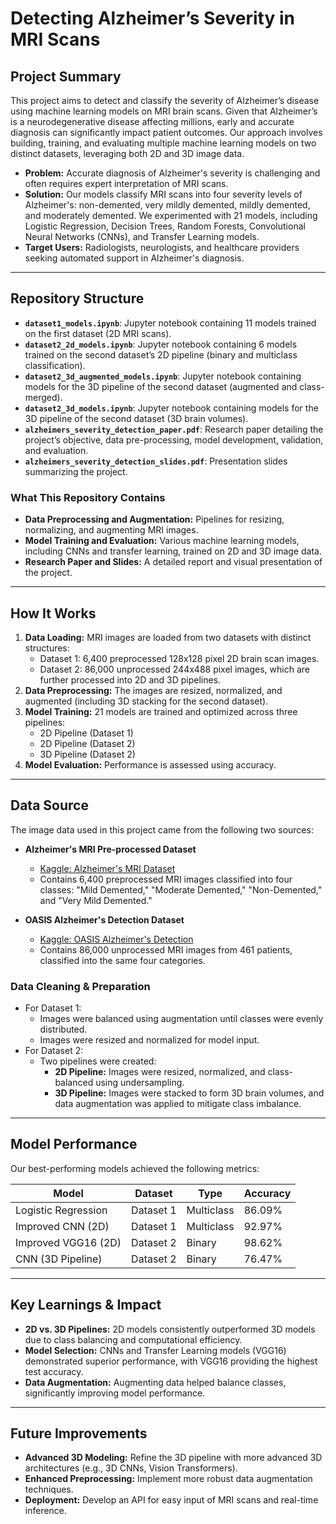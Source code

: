 # Detecting Alzheimer’s Severity in MRI Scans

## Project Summary
This project aims to detect and classify the severity of Alzheimer’s disease using machine learning models on MRI brain scans. Given that Alzheimer’s is a neurodegenerative disease affecting millions, early and accurate diagnosis can significantly impact patient outcomes. Our approach involves building, training, and evaluating multiple machine learning models on two distinct datasets, leveraging both 2D and 3D image data.

- **Problem:** Accurate diagnosis of Alzheimer's severity is challenging and often requires expert interpretation of MRI scans.
- **Solution:** Our models classify MRI scans into four severity levels of Alzheimer's: non-demented, very mildly demented, mildly demented, and moderately demented. We experimented with 21 models, including Logistic Regression, Decision Trees, Random Forests, Convolutional Neural Networks (CNNs), and Transfer Learning models.
- **Target Users:** Radiologists, neurologists, and healthcare providers seeking automated support in Alzheimer's diagnosis.

---

## Repository Structure

- **`dataset1_models.ipynb`**: Jupyter notebook containing 11 models trained on the first dataset (2D MRI scans).
- **`dataset2_2d_models.ipynb`**: Jupyter notebook containing 6 models trained on the second dataset’s 2D pipeline (binary and multiclass classification).
- **`dataset2_3d_augmented_models.ipynb`**: Jupyter notebook containing models for the 3D pipeline of the second dataset (augmented and class-merged).
- **`dataset2_3d_models.ipynb`**: Jupyter notebook containing models for the 3D pipeline of the second dataset (3D brain volumes).
- **`alzheimers_severity_detection_paper.pdf`**: Research paper detailing the project’s objective, data pre-processing, model development, validation, and evaluation.
- **`alzheimers_severity_detection_slides.pdf`**: Presentation slides summarizing the project.

### What This Repository Contains
- **Data Preprocessing and Augmentation:** Pipelines for resizing, normalizing, and augmenting MRI images.
- **Model Training and Evaluation:** Various machine learning models, including CNNs and transfer learning, trained on 2D and 3D image data.
- **Research Paper and Slides:** A detailed report and visual presentation of the project.

---

## How It Works
1. **Data Loading:** MRI images are loaded from two datasets with distinct structures:
   - Dataset 1: 6,400 preprocessed 128x128 pixel 2D brain scan images.
   - Dataset 2: 86,000 unprocessed 244x488 pixel images, which are further processed into 2D and 3D pipelines.
2. **Data Preprocessing:** The images are resized, normalized, and augmented (including 3D stacking for the second dataset).
3. **Model Training:** 21 models are trained and optimized across three pipelines:
   - 2D Pipeline (Dataset 1)
   - 2D Pipeline (Dataset 2)
   - 3D Pipeline (Dataset 2)
4. **Model Evaluation:** Performance is assessed using accuracy.
   
---

## Data Source

The image data used in this project came from the following two sources:

- **Alzheimer's MRI Pre-processed Dataset**  
  - [Kaggle: Alzheimer's MRI Dataset](https://www.kaggle.com/datasets/sachinkumar413/alzheimer-mri-dataset)  
  - Contains 6,400 preprocessed MRI images classified into four classes: "Mild Demented," "Moderate Demented," "Non-Demented," and "Very Mild Demented."

- **OASIS Alzheimer's Detection Dataset**  
  - [Kaggle: OASIS Alzheimer's Detection](https://www.kaggle.com/datasets/ninadaithal/imagesoasis)  
  - Contains 86,000 unprocessed MRI images from 461 patients, classified into the same four categories.

### Data Cleaning & Preparation
- For Dataset 1:
  - Images were balanced using augmentation until classes were evenly distributed.
  - Images were resized and normalized for model input.
- For Dataset 2:
  - Two pipelines were created:
    - **2D Pipeline:** Images were resized, normalized, and class-balanced using undersampling.
    - **3D Pipeline:** Images were stacked to form 3D brain volumes, and data augmentation was applied to mitigate class imbalance.

---

## Model Performance
Our best-performing models achieved the following metrics:

| Model                    | Dataset | Type         | Accuracy |
|--------------------------|----------|---------------|-----------|
| Logistic Regression       | Dataset 1 | Multiclass    | 86.09%   
| Improved CNN (2D)         | Dataset 1 | Multiclass    | 92.97%   
| Improved VGG16 (2D)       | Dataset 2 | Binary        | 98.62%   
| CNN (3D Pipeline)         | Dataset 2 | Binary        | 76.47%    

---

## Key Learnings & Impact
- **2D vs. 3D Pipelines:** 2D models consistently outperformed 3D models due to class balancing and computational efficiency.
- **Model Selection:** CNNs and Transfer Learning models (VGG16) demonstrated superior performance, with VGG16 providing the highest test accuracy.
- **Data Augmentation:** Augmenting data helped balance classes, significantly improving model performance.

---

## Future Improvements
- **Advanced 3D Modeling:** Refine the 3D pipeline with more advanced 3D architectures (e.g., 3D CNNs, Vision Transformers).
- **Enhanced Preprocessing:** Implement more robust data augmentation techniques.
- **Deployment:** Develop an API for easy input of MRI scans and real-time inference.
